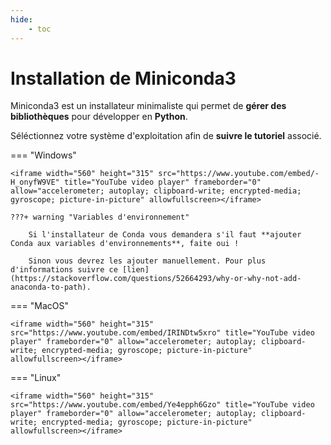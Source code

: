 ```yaml
---
hide:
    - toc
---
```


# **Installation de Miniconda3**

Miniconda3 est un installateur minimaliste qui permet de **gérer des bibliothèques** pour développer en **Python**.

Séléctionnez votre système d'exploitation afin de **suivre le tutoriel** associé. 


=== "Windows"

    <iframe width="560" height="315" src="https://www.youtube.com/embed/-H_onyfW9VE" title="YouTube video player" frameborder="0" allow="accelerometer; autoplay; clipboard-write; encrypted-media; gyroscope; picture-in-picture" allowfullscreen></iframe>
    
    ???+ warning "Variables d'environnement"

        Si l'installateur de Conda vous demandera s'il faut **ajouter Conda aux variables d'environnements**, faite oui !

        Sinon vous devrez les ajouter manuellement. Pour plus d'informations suivre ce [lien](https://stackoverflow.com/questions/52664293/why-or-why-not-add-anaconda-to-path).
    
=== "MacOS"
   
    <iframe width="560" height="315" src="https://www.youtube.com/embed/IRINDtw5xro" title="YouTube video player" frameborder="0" allow="accelerometer; autoplay; clipboard-write; encrypted-media; gyroscope; picture-in-picture" allowfullscreen></iframe>


=== "Linux"

    <iframe width="560" height="315" src="https://www.youtube.com/embed/Ye4epph6Gzo" title="YouTube video player" frameborder="0" allow="accelerometer; autoplay; clipboard-write; encrypted-media; gyroscope; picture-in-picture" allowfullscreen></iframe>




<style>
  .md-content__button {
    display: none;
  }
</style>
